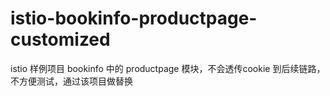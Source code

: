 # istio-bookinfo-productpage-customized
istio 样例项目 bookinfo 中的 productpage 模块，不会透传cookie 到后续链路，不方便测试，通过该项目做替换
